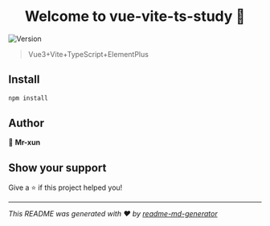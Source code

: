 <h1 align="center">Welcome to vue-vite-ts-study 👋</h1>
<p>
  <img alt="Version" src="https://img.shields.io/badge/version-0.0.0-blue.svg?cacheSeconds=2592000" />
</p>

> Vue3+Vite+TypeScript+ElementPlus

## Install

```sh
npm install
```

## Author

👤 **Mr-xun**


## Show your support

Give a ⭐️ if this project helped you!

***
_This README was generated with ❤️ by [readme-md-generator](https://github.com/kefranabg/readme-md-generator)_